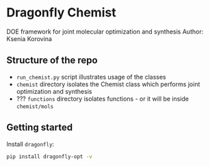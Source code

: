 # Dragonfly Chemist
DOE framework for joint molecular optimization and synthesis
Author: Ksenia Korovina

## Structure of the repo

* `run_chemist.py` script illustrates usage of the classes
* `chemist` directory isolates the Chemist class which performs joint optimization and synthesis
* ??? `functions` directory isolates functions - or it will be inside `chemist/mols`

## Getting started

Install `dragonfly`:
```bash
pip install dragonfly-opt -v
```
